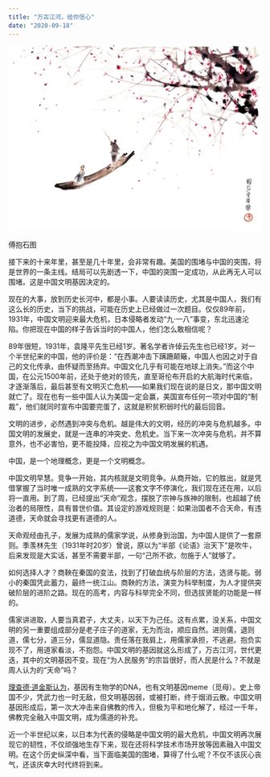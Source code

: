 ```yaml
---
title: "万古江河，给你信心"
date: "2020-09-18"
---
```


  

![连岳文章](images/连岳文章picture-22.jpg)

傅抱石图  

  

接下来的十来年里，甚至是几十年里，会非常有趣。美国的围堵与中国的突围，将是世界的一条主线。结局可以先剧透一下，中国的突围一定成功，从此再无人可以围堵。这是中国文明基因决定的。  

  

现在的大事，放到历史长河中，都是小事。人要读读历史，尤其是中国人，我们有这么长的历史，当下的挑战，可能在历史上已经做过一次题目。仅仅89年前，1931年，中国文明迎来最大危机，日本侵略者发动“九·一八”事变，东北迅速沦陷。你把现在中国的样子告诉当时的中国人，他们怎么敢相信呢？

  

89年很短，1931年，袁隆平先生已经1岁。著名学者许倬云先生也已经1岁。对一个半世纪来的中国，他的评价是：“在西潮冲击下蹒跚颠簸，中国人也因之对于自己的文化传承，由怀疑而至扬弃。中国文化几乎有可能在地球上消失。”而这个中国，在公元1500年前，还处于绝对的领先，直至哥伦布开启的大航海时代来临，才逐渐落后，最后甚至有文明灭亡危机——如果我们现在说的是日文，那中国文明就亡了。现在也有一些中国人认为美国一定会赢，美国宣布任何一项对中国的“制裁”，他们就同时宣布中国要完蛋了，这就是积贫积弱时代的最后回音。  

  

文明的进步，必然遇到冲突与危机。越是伟大的文明，经历的冲突与危机越多。中国文明的发展史，就是一连串的冲突史、危机史。当下来一次冲突与危机，并不算意外，也不必害怕，更不能投降，应视之为中国文明发展的机遇。

  

中国，是一个地理概念，更是一个文明概念。  

  

中国文明早慧。竞争一开始，其内核就是文明竞争。从商开始，它的胜出，就是凭借掌握了当时唯一成熟的文字系统——这套文字不停演化，我们现在还在用，以后将一直用。到了周，已经提出“天命”观念，摆脱了宗神与族神的限制，也超越了统治者的局限性，具有普世价值。其设定的游戏规则是：如果治国者不合天命，有违道德，天命就会寻找更有道德的人。

  

天命观经由孔子，发展为成熟的儒家学说，从修身到治国，为中国人提供了一套原则。季羡林先生（1931年时20岁）曾说，原以为“半部《论语》治天下”是吹牛，后来发现是大实话，甚至不需要半部，一句“己所不欲，勿施于人”就够了。

  

如何选择人才？商鞅在秦国的变法，找到了打破血统与阶层的方法，选贤与能。弱小的秦国凭此蓄力，最终一统江山。商鞅的方法，演变为科举制度，为人才提供突破阶层的进阶之路。现在的高考，内容与科举完全不同，但选拔贤能的功能是一样的。  

  

儒家讲进取，人要当真君子，大丈夫，以天下为己任。这有点累，没关系，中国文明的另一重要组成部分是老子庄子的道家，无为而治，顺应自然。进则儒，退则道，儒七分，道三分，儒显道隐。责任落在我肩上，用儒家承担，不逃避。抱负实现不了，用道家看淡，不抱怨。中国文明的基因就这么形成了，万古江河，世代更迭，其中的文明基因不变。现在“为人民服务”的宗旨很好，而人民是什么？不就是周人认为的“天命”吗？

  

[理查德·道金斯认为](http://mp.weixin.qq.com/s?__biz=MjM5NDU0Mjk2MQ==&mid=2651644652&idx=2&sn=625545857e7d597391fef1c52c363ff1&chksm=bd7e66f28a09efe47f62601d9079d213e1eb5db3dd5700f809e9dcf229d7974d6a57ac3e7ad4&scene=21#wechat_redirect)，基因有生物学的DNA，也有文明基因meme（觅母）。史上帝国不少，凭武力也一时无敌，但文明基因弱，或被打断，终于烟消云散。中国文明基因形成后，第一次大冲击来自佛教的传入，但极为平和地化解了，经过一千年，佛教完全融入中国文明，成为儒道的补充。

  

近一个半世纪以来，以日本为代表的侵略是中国文明的最大危机，中国文明再次展现它的韧性，不仅顽强地生存下来，现在还将科学技术市场开放等因素融入中国文明。在这个历史纵深中看，当下面临美国的围堵，算得了什么呢？不仅不该灰心丧气，还该庆幸大时代终将到来。
